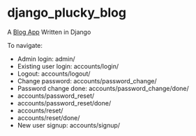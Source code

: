 # django_plucky_blog
A [Blog App](https://kels-pluckyblog.herokuapp.com/) Written in Django 

To navigate:

- Admin login: admin/
- Existing user login: accounts/login/
- Logout: accounts/logout/
- Change password: accounts/password_change/
- Password change done: accounts/password_change/done/
- accounts/password_reset/
- accounts/password_reset/done/
- accounts/reset/
- accounts/reset/done/
- New user signup: accounts/signup/
